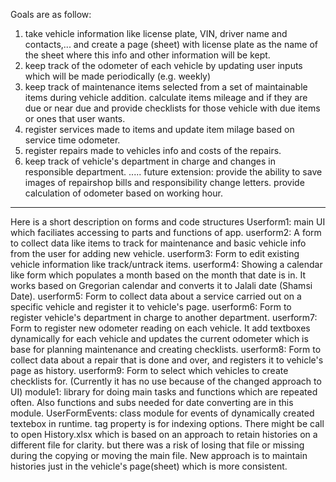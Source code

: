 Goals are as follow:
1. take vehicle information like license plate, VIN, driver name and contacts,... and create a page (sheet) with license plate as the name of the sheet where this info and other information will be kept.
2. keep track of the odometer of each vehicle by updating user inputs which will be made periodically (e.g. weekly)
3. keep track of maintenance items selected from a set of maintainable items during vehicle addition. calculate items mileage and if they are due or near due and provide checklists for those vehicle with due items or ones that user wants. 
4. register services made to items and update item milage based on service time odometer. 
5. register repairs made to vehicles info and costs of the repairs.
6. keep track of vehicle's department in charge and changes in responsible department. 
.....
future extension:
provide the ability to save images of repairshop bills and responsibility change letters.
provide calculation of odometer based on working hour.
----------------------------------------------
Here is a short description on forms and code structures
Userform1: main UI which faciliates accessing to parts and functions of app.
userform2: A form to collect data like items to track for maintenance and basic vehicle info from the user for adding new vehicle.
userform3: Form to edit existing vehicle information like track/untrack items.
userform4: Showing a calendar like form which populates a month based on the month that date is in. It works based on Gregorian calendar and converts it to Jalali date (Shamsi Date).
userform5: Form to collect data about a service carried out on a specific vehicle and register it to vehicle's page.
userform6: Form to register vehicle's department in charge to another department.
userform7: Form to register new odometer reading on each vehicle. It add textboxes dynamically for each vehicle and updates the current odometer which is base for planning maintenance and creating checklists.
userform8: Form to collect data about a repair that is done and over, and registers it to vehicle's page as history.
userform9: Form to select which vehicles to create checklists for. (Currently it has no use because of the changed approach to UI)
module1: library for doing main tasks and functions which are repeated often. Also functions and subs needed for date converting are in this module.
UserFormEvents: class module for events of dynamically created textebox in runtime. tag property is for indexing options.
There might be call to open History.xlsx which is based on an approach to retain histories on a different file for clarity. but there was a risk of losing that file or missing during the copying or moving the main file. New approach is to maintain histories just in the vehicle's page(sheet) which is more consistent.
